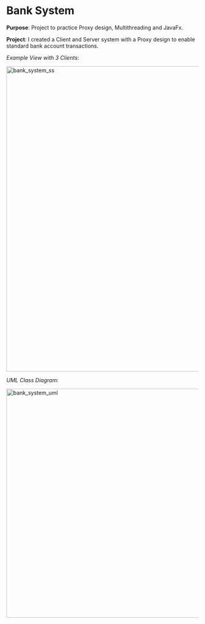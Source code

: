 # Bank System

**Purpose**: Project to practice Proxy design, Multithreading and JavaFx.

**Project**: I created a Client and Server system with a Proxy design to enable standard bank account transactions.

*Example View with 3 Clients*:

<img width="800" alt="bank_system_ss" src="https://user-images.githubusercontent.com/31792170/204062228-573c1fb1-aa3f-4e17-b4cb-c46d769c0ef3.png">

*UML Class Diagram*:

<img width="600" alt="bank_system_uml" src="https://user-images.githubusercontent.com/31792170/204062245-866067e4-ab97-4f5b-ac4c-d4734d7eaebb.png">
